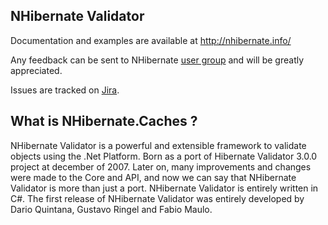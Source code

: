 ## NHibernate Validator

Documentation and examples are available at http://nhibernate.info/

Any feedback can be sent to NHibernate [user group](http://groups.google.com/group/nhusers) and will be greatly appreciated.

Issues are tracked on [Jira](https://nhibernate.jira.com/projects/NHV/issues).

## What is NHibernate.Caches ?

NHibernate Validator is a powerful and extensible framework to validate objects using the .Net Platform. Born as a port of Hibernate Validator 3.0.0 project at december of 2007. Later on, many improvements and changes were made to the Core and API, and now we can say that NHibernate Validator is more than just a port. NHibernate Validator is entirely written in C#. The first release of NHibernate Validator was entirely developed by Dario Quintana, Gustavo Ringel and Fabio Maulo.
